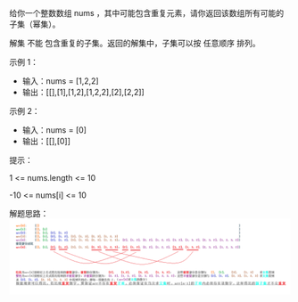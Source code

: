给你一个整数数组 nums ，其中可能包含重复元素，请你返回该数组所有可能的子集（幂集）。

解集 不能 包含重复的子集。返回的解集中，子集可以按 任意顺序 排列。

示例 1：

- 输入：nums = [1,2,2]
- 输出：[[],[1],[1,2],[1,2,2],[2],[2,2]]

示例 2：

- 输入：nums = [0]
- 输出：[[],[0]]


提示：

1 <= nums.length <= 10

-10 <= nums[i] <= 10

解题思路：
![解题思路](./pic.jpg)
